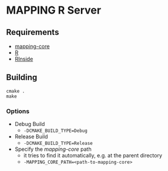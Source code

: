 # MAPPING R Server

## Requirements
 * [mapping-core](https://github.com/umr-dbs/mapping-core)
 * [R](https://cran.r-project.org/web/packages/Rcpp/index.html)
 * [RInside](https://github.com/eddelbuettel/rinside)

## Building
```
cmake .
make
```

### Options
 * Debug Build
   * `-DCMAKE_BUILD_TYPE=Debug`
 * Release Build
   * `-DCMAKE_BUILD_TYPE=Release`
 * Specify the *mapping-core* path
   * it tries to find it automatically, e.g. at the parent directory
   * `-MAPPING_CORE_PATH=<path-to-mapping-core>` 

